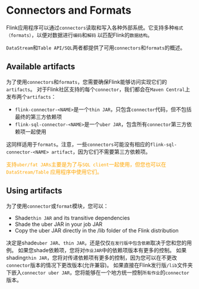 # Connectors and Formats

Flink应用程序可以通过`connectors`读取和写入各种外部系统。它支持多种`格式（formats）`，以便对数据进行`编码`和`解码`
以匹配Flink的`数据结构`。

`DataStream`和`Table API/SQL`两者都提供了可用`connectors`和`formats`的概述。

## Available artifacts

为了使用`connectors`和`formats`，您需要确保Flink能够访问实现它们的`artifacts`。
对于Flink社区支持的每个`connector`，我们都会在`Maven Central`上发布两个`artifacts`：

* `flink-connector-<NAME>`是一个`thin JAR`，只包含`connector`代码，但不包括最终的第三方依赖项
* `flink-sql-connector-<NAME>`是一个`uber JAR`，包含所有`connector`第三方依赖项一起使用

这同样适用于`formats`。注意，一些`connectors`可能没有相应的`flink-sql-connector-<NAME> artifact`，因为它们不需要第三方依赖项。

<span style="color:orange; ">支持`uber/fat JARs`主要是为了与`SQL client`一起使用，但您也可以在`DataStream/Table`
应用程序中使用它们。</span>

## Using artifacts

为了使用`connector`或`format`模块，您可以：

* Shade`thin JAR` and its transitive dependencies
* Shade the uber JAR in your job JAR
* Copy the uber JAR directly in the /lib folder of the Flink distribution

决定是shade`uber JAR`、`thin JAR`，还是仅仅`在发行版中包含依赖`取决于您和您的用例。
如果您shade依赖项，您将对`作业JAR`中的依赖项版本有更多的控制。
如果shading`thin JAR`，您将对传递依赖项有更多的控制，因为您可以在不更改`connector`版本的情况下更改版本(允许兼容)。
如果直接在Flink发行版`/lib`文件夹下嵌入`connector uber JAR`，您将能够在一个地方统一控制`所有作业`的`connector`版本。

